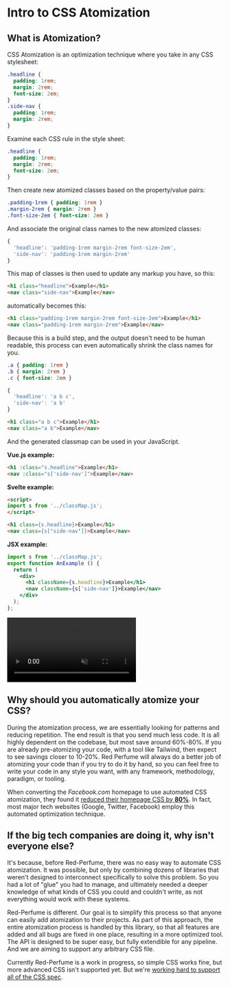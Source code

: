 # Intro to CSS Atomization

## What is Atomization?

CSS Atomization is an optimization technique where you take in any CSS stylesheet:

```css
.headline {
  padding: 1rem;
  margin: 2rem;
  font-size: 2em;
}
.side-nav {
  padding: 1rem;
  margin: 2rem;
}
```

Examine each CSS rule in the style sheet:

```css
.headline {
  padding: 1rem;
  margin: 2rem;
  font-size: 2em;
}
```

Then create new atomized classes based on the property/value pairs:

```css
.padding-1rem { padding: 1rem }
.margin-2rem { margin: 2rem }
.font-size-2em { font-size: 2em }
```

And associate the original class names to the new atomized classes:

```js
{
  'headline': 'padding-1rem margin-2rem font-size-2em',
  'side-nav': 'padding-1rem margin-2rem'
}
```

This map of classes is then used to update any markup you have, so this:

```html
<h1 class="headline">Example</h1>
<nav class="side-nav">Example</nav>
```

automatically becomes this:

```html
<h1 class="padding-1rem margin-2rem font-size-2em">Example</h1>
<nav class="padding-1rem margin-2rem">Example</nav>
```

Because this is a build step, and the output doesn't need to be human readable, this process can even automatically shrink the class names for you.

```css
.a { padding: 1rem }
.b { margin: 2rem }
.c { font-size: 2em }
```
```js
{
  'headline': 'a b c',
  'side-nav': 'a b'
}
```
```html
<h1 class="a b c">Example</h1>
<nav class="a b">Example</nav>
```

And the generated classmap can be used in your JavaScript.

**Vue.js example:**

```html
<h1 :class="s.headline">Example</h1>
<nav :class="s['side-nav']">Example</nav>
```

**Svelte example:**

```html
<script>
import s from '../classMap.js';
</script>

<h1 class={s.headline}>Example</h1>
<nav class={s['side-nav']}>Example</nav>
```

**JSX example:**

```jsx
import s from '../classMap.js';
export function AnExample () {
  return (
    <div>
      <h1 className={s.headline}>Example</h1>
      <nav className={s['side-nav']}>Example</nav>
    </div>
  );
};
```

<video autobuffer controls disablepictureinpicture loop muted preload="auto" src="/videos/intro.mp4"><meta itemprop="description" content="A visual representation of the above explanation"></video>


## Why should you automatically atomize your CSS?

During the atomization process, we are essentially looking for patterns and reducing repetition. The end result is that you send much less code. It is all highly dependent on the codebase, but most save around 60%-80%. If you are already pre-atomizing your code, with a tool like Tailwind, then expect to see savings closer to 10-20%. Red Perfume will always do a better job of atomizing your code than if you try to do it by hand, so you can feel free to write your code in any style you want, with any framework, methodology, paradigm, or tooling.

When converting the *Facebook.com* homepage to use automated CSS atomization, they found it [reduced their homepage CSS by **80%**](https://engineering.fb.com/web/facebook-redesign). In fact, most major tech websites (Google, Twitter, Facebook) employ this automated optimization technique.


## If the big tech companies are doing it, why isn't everyone else?

It's because, before Red-Perfume, there was no easy way to automate CSS atomization. It was possible, but only by combining dozens of libraries that weren't designed to interconnect specifically to solve this problem. So you had a lot of "glue" you had to manage, and ultimately needed a deeper knowledge of what kinds of CSS you could and couldn't write, as not everything would work with these systems.

Red-Perfume is different. Our goal is to simplify this process so that anyone can easily add atomization to their projects. As part of this approach, the entire atomization process is handled by this library, so that all features are added and all bugs are fixed in one place, resulting in a more optimized tool. The API is designed to be super easy, but fully extendible for any pipeline. And we are aiming to support any arbitrary CSS file.

Currently Red-Perfume is a work in progress, so simple CSS works fine, but more advanced CSS isn't supported yet. But we're [working hard to support all of the CSS spec](https://github.com/orgs/red-perfume/projects/2).
